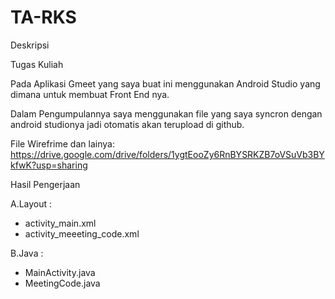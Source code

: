 # TA-RKS
Deskripsi

Tugas Kuliah

Pada Aplikasi Gmeet yang saya buat ini menggunakan Android Studio yang dimana untuk membuat Front End nya.

Dalam Pengumpulannya saya menggunakan file yang saya syncron dengan android studionya jadi otomatis akan terupload di github.

File Wirefrime dan lainya:
https://drive.google.com/drive/folders/1ygtEooZy6RnBYSRKZB7oVSuVb3BYkfwK?usp=sharing

Hasil Pengerjaan

A.Layout :
- activity_main.xml
- activity_meeeting_code.xml

B.Java :
- MainActivity.java
- MeetingCode.java
